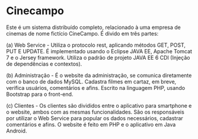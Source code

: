 <h1> Cinecampo </h1>
Este é um sistema distribuído completo, relacionado à uma empresa de cinemas de nome fictício CineCampo. É divido em três partes:

(a) Web Service -  Utiliza o protocolo rest, aplicando métodos GET, POST, PUT E UPDATE. É implementado usando o Eclipse JAVA EE, Apache Tomcat 7 e o Jersey framework. Utiliza o padrão de projeto JAVA EE 6 CDI (Injeção de dependências e contextos).

(b) Administração - É o website da administração, se comunica diretamente com o banco de dados MySQL. Cadastra filmes em cartaz, em breve, verifica usuários, comentários e afins. Escrito na linguagem PHP, usando Bootstrap para o front-end. 

(c) Clientes - Os clientes são divididos entre o aplicativo para smartphone e o website, ambos com as mesmas funcionalidades. São os responsáveis por utilizar o Web Service para popular os dados necessários, cadastrar comentários e afins. O website é feito em PHP e o aplicativo em Java Android. 



